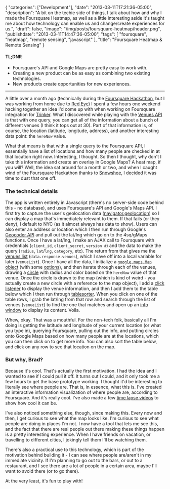 {
   "categories": ["Development"],
   "date": "2013-03-11T17:21:36-05:00",
   "description": "A bit on the techie side of things, I talk about how and why I made the Foursquare Heatmap, as well as a little interesting aside it's taught me about how technology can enable us and change/create experiences for us.",
   "draft": false,
   "image": "/img/posts/foursquare-heatmap/header.png",
   "publishdate": "2013-03-11T14:47:36-05:00",
   "tags": [
      "foursquare",
      "heatmap",
      "remote sensing",
      "javascript"
   ],
   "title": "Foursquare Heatmap & Remote Sensing"
}

<div class="tldnr">
  <h4>TL;DNR</h4>
  <ul>
    <li>Foursquare's API and Google Maps are pretty easy to work with.</li>
    <li>Creating a new product can be as easy as combining two existing technologies.</li>
    <li>New products create opportunities for new experiences.</li>
  </ul>
</div>
<hr/>

A little over a month ago (technically during the <a href="https://www.hackerleague.org/hackathons/foursquare-hackathon-2013">Foursquare Hackathon</a>, but I was working from home due to <a href="http://midwestultimate.com/red-eye">Red Eye</a>) I spent a few hours one weekend hacking together an idea I'd come up with when working on Foursquare integration for <a href="http://gettrinker.com">Trinker</a>. What I discovered while playing with the <a href="https://developer.foursquare.com/overview/venues">Venues API</a> is that with one query, you can get all of the information about a bunch of different venues (I think it tops out at 30). Part of that information is, of course, the location (latitude, longitude, address), and another interesting data point: the `hereNow` value.

What that means is that with a single query to the Foursquare API, I essentially have a list of locations and how many people are checked in at that location right now. Interesting, I thought. So then I thought, why don't I take this information and create an overlay in Google Maps? A heat map, if you will? Well, the idea sat around for a month or two, and when I caught wind of the Foursquare Hackathon thanks to <a href="http://snowshoestamp.com">Snowshoe</a>, I decided it was time to dust that one off.

### The technical details

The app is written entirely in Javascript (there's no server-side code behind this - no database), and uses Foursquare's API and Google's Maps API. I first try to capture the user's geolocation data (<a href="https://developer.mozilla.org/en-US/docs/Using_geolocation">navigator.geolocation</a>) so I can display a map that's immediately relevant to them. If that fails (or they deny), I default to NYC (as it almost always has data to show). Users can also enter an address or location which I then run through Google's <a href="https://developers.google.com/maps/documentation/geocoding/">Geocoder API</a> and pull out the lat/lng which go on to the 4sq/gMaps functions. Once I have a lat/lng, I make an AJAX call to Foursquare with credentials (`client_id`, `client_secret`, `version #`) and the data to make the query (`radius`, `lat`/`lng`, `category`, etc). The return from that gives me the <a href="https://developer.foursquare.com/docs/explore#req=venues/search%3Fll%3D40.7,-74">venues list</a> (`data.response.venues`), which I save off into a local variable for later (`venueList`). Once I have all the data, I initialize a <a href="https://developers.google.com/maps/documentation/javascript/reference#Map">`google.maps.Map` object</a> (with some <a href="https://developers.google.com/maps/documentation/javascript/reference#MapOptions">options</a>), and then iterate through each of the venues, drawing a <a href="https://developers.google.com/maps/documentation/javascript/reference#Circle">circle</a> with radius and color based on the `hereNow` value of that venue. Once the circle is drawn to the map (which is kind of weird - you actually create a new circle with a reference to the map object), I add a <a href="https://developers.google.com/maps/documentation/javascript/events">click listener</a> to display the venue information, and then I add them to the table below which I then run through <a href="http://tablesorter.com/docs/">tablesorter</a>. When you click on one of the table rows, I grab the lat/lng from that row and search through the list of venues (`venueList`) to find the one that matches and open up an <a href="https://developers.google.com/maps/documentation/javascript/reference#InfoWindow">info window</a> to display its content. Voila.

Whew, okay. That was a mouthful. For the non-tech folk, basically all I'm doing is getting the latitude and longitude of your current location (or what you type in), querying Foursquare, pulling out the info, and putting circles onto Google Maps based on how many people are at the locations, which you can then click on to get more info. You can also sort the table below, and click on any row to see that location on the map.

### But why, Brad?

Because it's cool. That's actually the first motivation. I had the idea and I wanted to see if I could pull it off. It turns out I could, and it only took me a few hours to get the base prototype working. I thought it'd be interesting to literally see where people are. That is, in essence, what this is. I've created an interactive information visualization of where people are, according to Foursquare. And it's really cool. I've also made a few <a href="http://www.youtube.com/playlist?list=PLq3M6ODce1N6IZoXoisCw5WHjEQs7SAWl&amp;feature=view_all">time lapse videos</a> to show how cool it can be.

I've also noticed something else, though, since making this. Every now and then, I get curious to see what the map looks like. I'm curious to see what people are doing in places I'm not. I now have a tool that lets me see this, and the fact that there are real people out there making these things happen is a pretty interesting experience. When I have friends on vacation, or travelling to different cities, I jokingly tell them I'll be watching them.

There's also a practical use to this technology, which is part of the motivation behind building it - I can see where people are/aren't in my immediate vicinity. If I'm planning to go out to the bars, or out to a restaurant, and I see there are a lot of people in a certain area, maybe I'll want to avoid there (or to go there).

At the very least, it's fun to play with!
